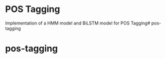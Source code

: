 # POS Tagging

Implementation of a HMM model and BiLSTM model for POS Tagging# pos-tagging
# pos-tagging
